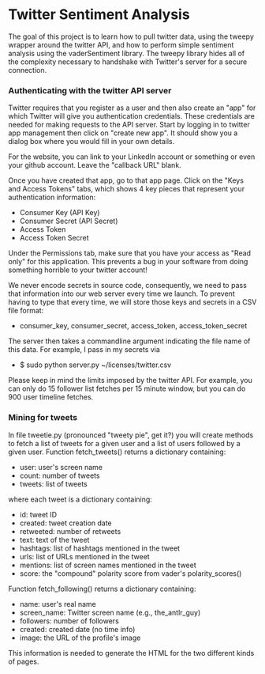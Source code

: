 # Twitter Sentiment Analysis

The goal of this project is to learn how to pull twitter data, using the tweepy wrapper around the twitter API, and how to perform simple sentiment analysis using the vaderSentiment library. The tweepy library hides all of the complexity necessary to handshake with Twitter's server for a secure connection.

### Authenticating with the twitter API server
Twitter requires that you register as a user and then also create an "app" for which Twitter will give you authentication credentials. These credentials are needed for making requests to the API server. Start by logging in to twitter app management then click on "create new app". It should show you a dialog box where you would fill in your own details.

For the website, you can link to your LinkedIn account or something or even your github account. Leave the "callback URL" blank.

Once you have created that app, go to that app page. Click on the "Keys and Access Tokens" tabs, which shows 4 key pieces that represent your authentication information:
- Consumer Key (API Key)
- Consumer Secret (API Secret)
- Access Token
- Access Token Secret

Under the Permissions tab, make sure that you have your access as "Read only" for this application. This prevents a bug in your software from doing something horrible to your twitter account!

We never encode secrets in source code, consequently, we need to pass that information into our web server every time we launch. To prevent having to type that every time, we will store those keys and secrets in a CSV file format:
- consumer_key, consumer_secret, access_token, access_token_secret

The server then takes a commandline argument indicating the file name of this data. For example, I pass in my secrets via 
- $ sudo python server.py ~/licenses/twitter.csv

Please keep in mind the limits imposed by the twitter API. For example, you can only do 15 follower list fetches per 15 minute window, but you can do 900 user timeline fetches.


### Mining for tweets
In file tweetie.py (pronounced "tweety pie", get it?) you will create methods to fetch a list of tweets for a given user and a list of users followed by a given user. Function fetch_tweets() returns a dictionary containing:
- user: user's screen name
- count: number of tweets
- tweets: list of tweets

where each tweet is a dictionary containing:
- id: tweet ID
- created: tweet creation date
- retweeted: number of retweets
- text: text of the tweet
- hashtags: list of hashtags mentioned in the tweet
- urls: list of URLs mentioned in the tweet
- mentions: list of screen names mentioned in the tweet
- score: the "compound" polarity score from vader's polarity_scores()

Function fetch_following() returns a dictionary containing:
- name: user's real name
- screen_name: Twitter screen name (e.g., the_antlr_guy)
- followers: number of followers
- created: created date (no time info)
- image: the URL of the profile's image

This information is needed to generate the HTML for the two different kinds of pages.





